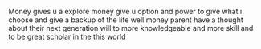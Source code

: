 Money gives  u a explore
money give u option and power to give what i choose and give a backup of the life
well money parent have a thought about their next generation will to more knowledgeable and more skill and to be great scholar in the this world